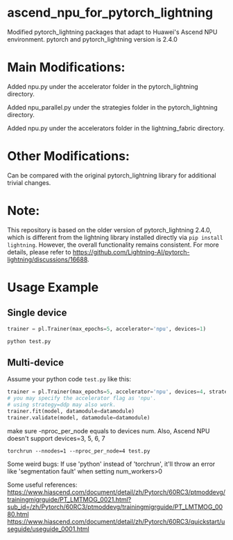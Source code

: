# ascend_npu_for_pytorch_lightning
Modified pytorch_lightning packages that adapt to Huawei's Ascend NPU environment. pytorch and pytorch_lightning version is 2.4.0

# Main Modifications:

Added npu.py under the accelerator folder in the pytorch_lightning directory.

Added npu_parallel.py under the strategies folder in the pytorch_lightning directory.

Added npu.py under the accelerators folder in the lightning_fabric directory.

# Other Modifications:

Can be compared with the original pytorch_lightning library for additional trivial changes.

# Note:

This repository is based on the older version of pytorch_lightning 2.4.0, which is different from the lightning library installed directly via `pip install lightning`. However, the overall functionality remains consistent. For more details, please refer to https://github.com/Lightning-AI/pytorch-lightning/discussions/16688.

# Usage Example

## Single device

```python
trainer = pl.Trainer(max_epochs=5, accelerator='npu', devices=1)
```

```shell
python test.py
```

## Multi-device
Assume your python code `test.py` like this:
```python
trainer = pl.Trainer(max_epochs=5, accelerator='npu', devices=4, strategy='ddp_npu')
# you may specify the accelerator flag as 'npu'.
# using strategy=ddp may also work.
trainer.fit(model, datamodule=datamodule)
trainer.validate(model, datamodule=datamodule)
```

make sure -nproc_per_node equals to devices num. Also, Ascend NPU doesn't support devices=3, 5, 6, 7
```shell
torchrun --nnodes=1 --nproc_per_node=4 test.py
```
Some weird bugs: If use 'python' instead of 'torchrun', it'll throw an error like 'segmentation fault' when setting num_workers>0


Some useful references:
https://www.hiascend.com/document/detail/zh/Pytorch/60RC3/ptmoddevg/trainingmigrguide/PT_LMTMOG_0021.html?sub_id=/zh/Pytorch/60RC3/ptmoddevg/trainingmigrguide/PT_LMTMOG_0080.html
https://www.hiascend.com/document/detail/zh/Pytorch/60RC3/quickstart/useguide/useguide_0001.html

